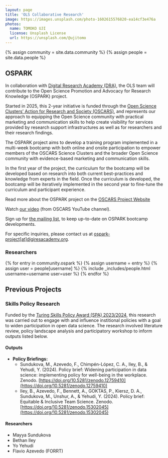 ```yaml
---
layout: page
title: 'OLS Collaborative Research'
image: https://images.unsplash.com/photo-1602615576820-ea14cf3e476a
photos:
  name: TOMOKO UJI
  license: Unsplash License
  url: https://unsplash.com/@ujitomo
---
```



{% assign community = site.data.community %}
{% assign people = site.data.people %}

## OSPARK 

In collaboration with [Digital Research Academy (DRA)](https://digital-research.academy/), the OLS team will contribute to the Open Science Promotion and Advocacy for Research Knowledge (OSPARK) project.

Started in 2025, this 2-year initiative is funded through the [Open Science Clusters’ Action for Research and Society (OSCARS)](https://oscars-project.eu/), and represents our approach to equipping the Open Science community with practical marketing and communication skills to help create visibility for services provided by research support infrastructures as well as for researchers and their research findings.

The OSPARK project aims to develop a training program implemented in a multi-week bootcamp with both online and onsite participation to empower members of the OSCARS Science Clusters and the broader Open Science community with evidence-based marketing and communication skills.

In the first year of the project, the curriculum for the bootcamp will be developed based on research into both current best-practices and knowledge from experts in the field. Once the curriculum is developed, the bootcamp will be iteratively implemented in the second year to fine-tune the curriculum and participant experience.

Read more about the OSPARK project on the [OSCARS Project Website](https://oscars-project.eu/projects/ospark-bootcamp-open-science-promotion-and-advocacy-research-knowledge-bootcamp)

Watch [our video](https://www.youtube.com/watch?v=qMN0zPF653Y) (from OSCARS YouTube channel).

Sign up for [the mailing list](https://digiresacademy.kit.com/b9b1ac6ad1), to keep up-to-date on OSPARK bootcamp developments.

For specific inquiries, please contact us at [ospark-project[at]digiresacademy.org](mailto:ospark-project@digiresacademy.org).

### Researchers

<div class="people">
{% for entry in community.ospark %}
    {% assign username = entry %}
    {% assign user = people[username] %}
    {% include _includes/people.html username=username user=user %}
{% endfor %}
</div>


## Previous Projects

### Skills Policy Research

Funded by the [Turing Skills Policy Award (SPA) 2023/2024](https://www.turing.ac.uk/skills-policy-awards-20232024), this research was carried out to engage with and influence institional policies with a goal to widen participation in open data science. The research involved literature review, policy landscape analysis and participatory workshop to inform outputs listed below.

#### Outputs

- **Policy Briefings:**
  - Sundukova, M., Azevedo, F., Chimpén-López, C. A., Iley, B., & Yehudi, Y. (2024). Policy brief: Widening participation in data science: implementing policy for well-being in the workplace. Zenodo. [https://doi.org/10.5281/zenodo.12759410](https://doi.org/10.5281/zenodo.12759410)
  - Iley, B., Azevedo, F., Bennett, A., GOKTAS, P., Kiersz, D. A., Sundukova, M., Unshur, A., & Yehudi, Y. (2024). Policy brief: Equitable & Inclusive Team Science. Zenodo. [https://doi.org/10.5281/zenodo.15302045](https://doi.org/10.5281/zenodo.15302045)

#### Researchers

* Mayya Sundukova
* Bethan Iley
* Yo Yehudi
* Flavio Azevedo (FORRT)

